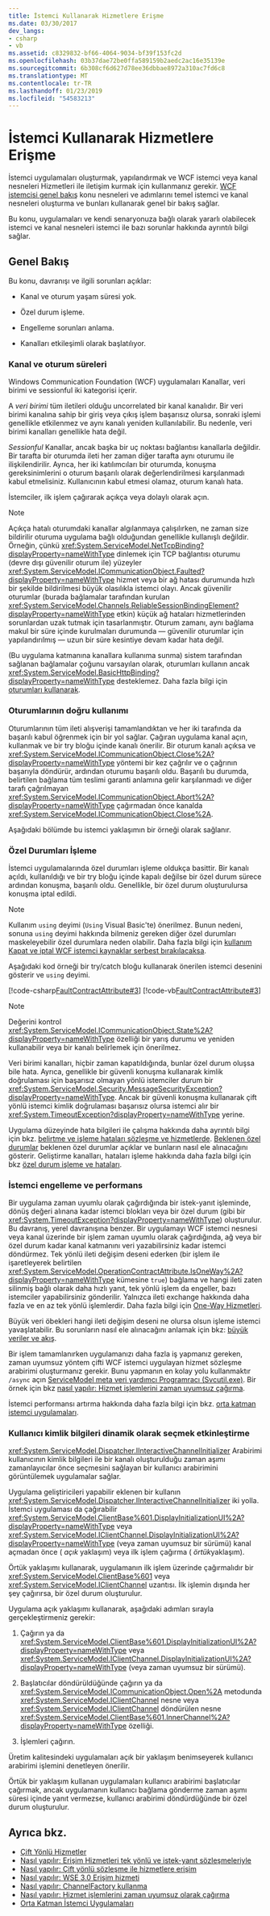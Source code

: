 ```yaml
---
title: İstemci Kullanarak Hizmetlere Erişme
ms.date: 03/30/2017
dev_langs:
- csharp
- vb
ms.assetid: c8329832-bf66-4064-9034-bf39f153fc2d
ms.openlocfilehash: 03b37dae72be0ffa589159b2aedc2ac16e35139e
ms.sourcegitcommit: 6b308cf6d627d78ee36dbbae8972a310ac7fd6c8
ms.translationtype: MT
ms.contentlocale: tr-TR
ms.lasthandoff: 01/23/2019
ms.locfileid: "54583213"
---
```

# <a name="accessing-services-using-a-client"></a>İstemci Kullanarak Hizmetlere Erişme
İstemci uygulamaları oluşturmak, yapılandırmak ve WCF istemci veya kanal nesneleri Hizmetleri ile iletişim kurmak için kullanmanız gerekir. [WCF istemcisi genel bakış](../../../../docs/framework/wcf/wcf-client-overview.md) konu nesneleri ve adımlarını temel istemci ve kanal nesneleri oluşturma ve bunları kullanarak genel bir bakış sağlar.  
  
 Bu konu, uygulamaları ve kendi senaryonuza bağlı olarak yararlı olabilecek istemci ve kanal nesneleri istemci ile bazı sorunlar hakkında ayrıntılı bilgi sağlar.  
  
## <a name="overview"></a>Genel Bakış  
 Bu konu, davranışı ve ilgili sorunları açıklar:  
  
-   Kanal ve oturum yaşam süresi yok.  
  
-   Özel durum işleme.  
  
-   Engelleme sorunları anlama.  
  
-   Kanalları etkileşimli olarak başlatılıyor.  
  
### <a name="channel-and-session-lifetimes"></a>Kanal ve oturum süreleri  
 Windows Communication Foundation (WCF) uygulamaları Kanallar, veri birimi ve sessionful iki kategorisi içerir.  
  
 A *veri birimi* tüm iletileri olduğu uncorrelated bir kanal kanalıdır. Bir veri birimi kanalına sahip bir giriş veya çıkış işlem başarısız olursa, sonraki işlemi genellikle etkilenmez ve aynı kanalı yeniden kullanılabilir. Bu nedenle, veri birimi kanalları genellikle hata değil.  
  
 *Sessionful* Kanallar, ancak başka bir uç noktası bağlantısı kanallarla değildir. Bir tarafta bir oturumda ileti her zaman diğer tarafta aynı oturumu ile ilişkilendirilir. Ayrıca, her iki katılımcıları bir oturumda, konuşma gereksinimlerini o oturum başarılı olarak değerlendirilmesi karşılanmadı kabul etmelisiniz. Kullanıcının kabul etmesi olamaz, oturum kanalı hata.  
  
 İstemciler, ilk işlem çağırarak açıkça veya dolaylı olarak açın.  
  
> [!NOTE]
>  Açıkça hatalı oturumdaki kanallar algılanmaya çalışılırken, ne zaman size bildirilir oturuma uygulama bağlı olduğundan genellikle kullanışlı değildir. Örneğin, çünkü <xref:System.ServiceModel.NetTcpBinding?displayProperty=nameWithType> dinlemek için TCP bağlantısı oturumu (devre dışı güvenilir oturum ile) yüzeyler <xref:System.ServiceModel.ICommunicationObject.Faulted?displayProperty=nameWithType> hizmet veya bir ağ hatası durumunda hızlı bir şekilde bildirilmesi büyük olasılıkla istemci olayı. Ancak güvenilir oturumlar (burada bağlamalar tarafından kurulan <xref:System.ServiceModel.Channels.ReliableSessionBindingElement?displayProperty=nameWithType> etkin) küçük ağ hataları hizmetlerinden sorunlardan uzak tutmak için tasarlanmıştır. Oturum zamanı, aynı bağlama makul bir süre içinde kurulmaları durumunda — güvenilir oturumlar için yapılandırılmış — uzun bir süre kesintiye devam kadar hata değil.  
  
 (Bu uygulama katmanına kanallara kullanıma sunma) sistem tarafından sağlanan bağlamalar çoğunu varsayılan olarak, oturumları kullanın ancak <xref:System.ServiceModel.BasicHttpBinding?displayProperty=nameWithType> desteklemez. Daha fazla bilgi için [oturumları kullanarak](../../../../docs/framework/wcf/using-sessions.md).  
  
### <a name="the-proper-use-of-sessions"></a>Oturumlarının doğru kullanımı  
 Oturumlarının tüm ileti alışverişi tamamlandıktan ve her iki tarafında da başarılı kabul öğrenmek için bir yol sağlar. Çağıran uygulama kanal açın, kullanmak ve bir try bloğu içinde kanalı önerilir. Bir oturum kanalı açıksa ve <xref:System.ServiceModel.ICommunicationObject.Close%2A?displayProperty=nameWithType> yöntemi bir kez çağrılır ve o çağrının başarıyla döndürür, ardından oturumu başarılı oldu. Başarılı bu durumda, belirtilen bağlama tüm teslimi garanti anlamına gelir karşılanmadı ve diğer tarafı çağrılmayan <xref:System.ServiceModel.ICommunicationObject.Abort%2A?displayProperty=nameWithType> çağırmadan önce kanalda <xref:System.ServiceModel.ICommunicationObject.Close%2A>.  
  
 Aşağıdaki bölümde bu istemci yaklaşımın bir örneği olarak sağlanır.  
  
### <a name="handling-exceptions"></a>Özel Durumları İşleme  
 İstemci uygulamalarında özel durumları işleme oldukça basittir. Bir kanalı açıldı, kullanıldığı ve bir try bloğu içinde kapalı değilse bir özel durum sürece ardından konuşma, başarılı oldu. Genellikle, bir özel durum oluşturulursa konuşma iptal edildi.  
  
> [!NOTE]
>  Kullanım `using` deyimi (`Using` Visual Basic'te) önerilmez. Bunun nedeni, sonuna `using` deyimi hakkında bilmeniz gereken diğer özel durumları maskeleyebilir özel durumlara neden olabilir. Daha fazla bilgi için [kullanım Kapat ve iptal WCF istemci kaynaklar serbest bırakılacaksa](../../../../docs/framework/wcf/samples/use-close-abort-release-wcf-client-resources.md).  
  
 Aşağıdaki kod örneği bir try/catch bloğu kullanarak önerilen istemci desenini gösterir ve `using` deyimi.  
  
 [!code-csharp[FaultContractAttribute#3](../../../../samples/snippets/csharp/VS_Snippets_CFX/faultcontractattribute/cs/client.cs#3)]
 [!code-vb[FaultContractAttribute#3](../../../../samples/snippets/visualbasic/VS_Snippets_CFX/faultcontractattribute/vb/client.vb#3)]  
  
> [!NOTE]
>  Değerini kontrol <xref:System.ServiceModel.ICommunicationObject.State%2A?displayProperty=nameWithType> özelliği bir yarış durumu ve yeniden kullanabilir veya bir kanalı belirlemek için önerilmez.  
  
 Veri birimi kanalları, hiçbir zaman kapatıldığında, bunlar özel durum oluşsa bile hata. Ayrıca, genellikle bir güvenli konuşma kullanarak kimlik doğrulaması için başarısız olmayan yönlü istemciler durum bir <xref:System.ServiceModel.Security.MessageSecurityException?displayProperty=nameWithType>. Ancak bir güvenli konuşma kullanarak çift yönlü istemci kimlik doğrulaması başarısız olursa istemci alır bir <xref:System.TimeoutException?displayProperty=nameWithType> yerine.  
  
 Uygulama düzeyinde hata bilgileri ile çalışma hakkında daha ayrıntılı bilgi için bkz. [belirtme ve işleme hataları sözleşme ve hizmetlerde](../../../../docs/framework/wcf/specifying-and-handling-faults-in-contracts-and-services.md). [Beklenen özel durumlar](../../../../docs/framework/wcf/samples/expected-exceptions.md) beklenen özel durumlar açıklar ve bunların nasıl ele alınacağını gösterir. Geliştirme kanalları, hataları işleme hakkında daha fazla bilgi için bkz [özel durum işleme ve hataları](../../../../docs/framework/wcf/extending/handling-exceptions-and-faults.md).  
  
### <a name="client-blocking-and-performance"></a>İstemci engelleme ve performans  
 Bir uygulama zaman uyumlu olarak çağırdığında bir istek-yanıt işleminde, dönüş değeri alınana kadar istemci blokları veya bir özel durum (gibi bir <xref:System.TimeoutException?displayProperty=nameWithType>) oluşturulur. Bu davranış, yerel davranışına benzer. Bir uygulamayı WCF istemci nesnesi veya kanal üzerinde bir işlem zaman uyumlu olarak çağırdığında, ağ veya bir özel durum kadar kanal katmanını veri yazabilirsiniz kadar istemci döndürmez. Tek yönlü ileti değişim deseni ederken (bir işlem ile işaretleyerek belirtilen <xref:System.ServiceModel.OperationContractAttribute.IsOneWay%2A?displayProperty=nameWithType> kümesine `true`) bağlama ve hangi ileti zaten silinmiş bağlı olarak daha hızlı yanıt, tek yönlü işlem da engeller, bazı istemciler yapabilirsiniz gönderilir. Yalnızca ileti exchange hakkında daha fazla ve en az tek yönlü işlemlerdir. Daha fazla bilgi için [One-Way Hizmetleri](../../../../docs/framework/wcf/feature-details/one-way-services.md).  
  
 Büyük veri öbekleri hangi ileti değişim deseni ne olursa olsun işleme istemci yavaşlatabilir. Bu sorunların nasıl ele alınacağını anlamak için bkz: [büyük veriler ve akış](../../../../docs/framework/wcf/feature-details/large-data-and-streaming.md).  
  
 Bir işlem tamamlanırken uygulamanızı daha fazla iş yapmanız gereken, zaman uyumsuz yöntem çifti WCF istemci uygulayan hizmet sözleşme arabirimi oluşturmanız gerekir. Bunu yapmanın en kolay yolu kullanmaktır `/async` açın [ServiceModel meta veri yardımcı Programracı (Svcutil.exe)](../../../../docs/framework/wcf/servicemodel-metadata-utility-tool-svcutil-exe.md). Bir örnek için bkz [nasıl yapılır: Hizmet işlemlerini zaman uyumsuz çağırma](../../../../docs/framework/wcf/feature-details/how-to-call-wcf-service-operations-asynchronously.md).  
  
 İstemci performansı artırma hakkında daha fazla bilgi için bkz. [orta katman istemci uygulamaları](../../../../docs/framework/wcf/feature-details/middle-tier-client-applications.md).  
  
### <a name="enabling-the-user-to-select-credentials-dynamically"></a>Kullanıcı kimlik bilgileri dinamik olarak seçmek etkinleştirme  
 <xref:System.ServiceModel.Dispatcher.IInteractiveChannelInitializer> Arabirimi kullanıcının kimlik bilgileri ile bir kanalı oluşturulduğu zaman aşımı zamanlayıcılar önce seçmesini sağlayan bir kullanıcı arabirimini görüntülemek uygulamalar sağlar.  
  
 Uygulama geliştiricileri yapabilir eklenen bir kullanın <xref:System.ServiceModel.Dispatcher.IInteractiveChannelInitializer> iki yolla. İstemci uygulaması da çağırabilir <xref:System.ServiceModel.ClientBase%601.DisplayInitializationUI%2A?displayProperty=nameWithType> veya <xref:System.ServiceModel.IClientChannel.DisplayInitializationUI%2A?displayProperty=nameWithType> (veya zaman uyumsuz bir sürümü) kanal açmadan önce ( *açık* yaklaşım) veya ilk işlem çağırma ( *örtük*yaklaşım).  
  
 Örtük yaklaşımı kullanarak, uygulamanın ilk işlem üzerinde çağırmalıdır bir <xref:System.ServiceModel.ClientBase%601> veya <xref:System.ServiceModel.IClientChannel> uzantısı. İlk işlemin dışında her şey çağırırsa, bir özel durum oluşturulur.  
  
 Uygulama açık yaklaşımı kullanarak, aşağıdaki adımları sırayla gerçekleştirmeniz gerekir:  
  
1.  Çağırın ya da <xref:System.ServiceModel.ClientBase%601.DisplayInitializationUI%2A?displayProperty=nameWithType> veya <xref:System.ServiceModel.IClientChannel.DisplayInitializationUI%2A?displayProperty=nameWithType> (veya zaman uyumsuz bir sürümü).  
  
2.  Başlatıcılar döndürüldüğünde çağırın ya da <xref:System.ServiceModel.ICommunicationObject.Open%2A> metodunda <xref:System.ServiceModel.IClientChannel> nesne veya <xref:System.ServiceModel.IClientChannel> döndürülen nesne <xref:System.ServiceModel.ClientBase%601.InnerChannel%2A?displayProperty=nameWithType> özelliği.  
  
3.  İşlemleri çağırın.  
  
 Üretim kalitesindeki uygulamaları açık bir yaklaşım benimseyerek kullanıcı arabirimi işlemini denetleyen önerilir.  
  
 Örtük bir yaklaşım kullanan uygulamaları kullanıcı arabirimi başlatıcılar çağırmak, ancak uygulamanın kullanıcı bağlama gönderme zaman aşımı süresi içinde yanıt vermezse, kullanıcı arabirimi döndürdüğünde bir özel durum oluşturulur.  
  
## <a name="see-also"></a>Ayrıca bkz.
- [Çift Yönlü Hizmetler](../../../../docs/framework/wcf/feature-details/duplex-services.md)
- [Nasıl yapılır: Erişim Hizmetleri tek yönlü ve istek-yanıt sözleşmeleriyle](../../../../docs/framework/wcf/feature-details/how-to-access-wcf-services-with-one-way-and-request-reply-contracts.md)
- [Nasıl yapılır: Çift yönlü sözleşme ile hizmetlere erişim](../../../../docs/framework/wcf/feature-details/how-to-access-services-with-a-duplex-contract.md)
- [Nasıl yapılır: WSE 3.0 Erişim hizmeti](../../../../docs/framework/wcf/feature-details/how-to-access-a-wse-3-0-service-with-a-wcf-client.md)
- [Nasıl yapılır: ChannelFactory kullanma](../../../../docs/framework/wcf/feature-details/how-to-use-the-channelfactory.md)
- [Nasıl yapılır: Hizmet işlemlerini zaman uyumsuz olarak çağırma](../../../../docs/framework/wcf/feature-details/how-to-call-wcf-service-operations-asynchronously.md)
- [Orta Katman İstemci Uygulamaları](../../../../docs/framework/wcf/feature-details/middle-tier-client-applications.md)
